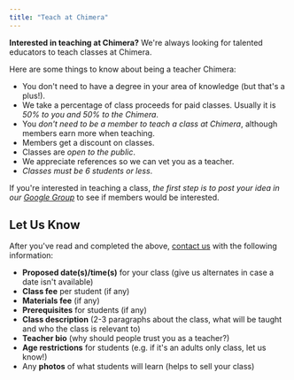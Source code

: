 ```yaml
---
title: "Teach at Chimera"
---
```


**Interested in teaching at Chimera?** We're always looking for talented educators to teach classes at Chimera.

Here are some things to know about being a teacher Chimera:

- You don't need to have a degree in your area of knowledge (but that's a plus!).
- We take a percentage of class proceeds for paid classes. Usually it is *50% to you and 50% to the Chimera*. 
- You *don't need to be a member to teach a class at Chimera*, although members earn more when teaching.
- Members get a discount on classes.
- Classes are *open to the public*.
- We appreciate references so we can vet you as a teacher.
- *Classes must be 6 students or less*.


If you're interested in teaching a class, *the first step is to post your idea in our [Google Group](https://groups.google.com/forum/#!forum/chimera-art-space)* to see if members would be interested.


## Let Us Know

After you've read and completed the above, [contact us](/contact/) with the following information:

- **Proposed date(s)/time(s)** for your class (give us alternates in case a date isn't available)
- **Class fee** per student (if any)
- **Materials fee** (if any)
- **Prerequisites** for students (if any)
- **Class description** (2-3 paragraphs about the class, what will be taught and who the class is relevant to)
- **Teacher bio** (why should people trust you as a teacher?)
- **Age restrictions** for students (e.g. if it's an adults only class, let us know!)
- Any **photos** of what students will learn (helps to sell your class)
